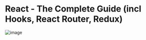 # React - The Complete Guide (incl Hooks, React Router, Redux)
![image](https://user-images.githubusercontent.com/103274587/186241222-b11ca49b-8bd1-4834-a6a3-a5d405ba8faa.png)
